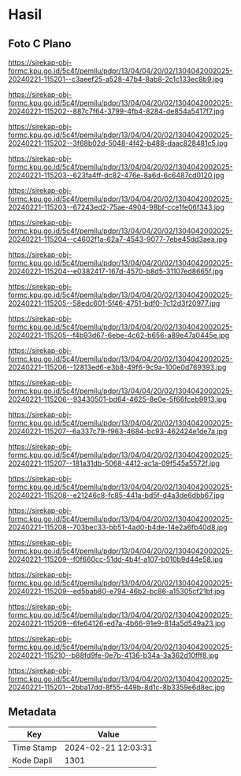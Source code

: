 # Hasil

## Foto C Plano

https://sirekap-obj-formc.kpu.go.id/5c4f/pemilu/pdpr/13/04/04/20/02/1304042002025-20240221-115201--c3aeef25-a528-47b4-8ab8-2c1c133ec8b9.jpg

https://sirekap-obj-formc.kpu.go.id/5c4f/pemilu/pdpr/13/04/04/20/02/1304042002025-20240221-115202--887c7f64-3799-4fb4-8284-de854a5417f7.jpg

https://sirekap-obj-formc.kpu.go.id/5c4f/pemilu/pdpr/13/04/04/20/02/1304042002025-20240221-115202--3f68b02d-5048-4f42-b488-daac828481c5.jpg

https://sirekap-obj-formc.kpu.go.id/5c4f/pemilu/pdpr/13/04/04/20/02/1304042002025-20240221-115203--623fa4ff-dc82-476e-8a6d-6c6487cd0120.jpg

https://sirekap-obj-formc.kpu.go.id/5c4f/pemilu/pdpr/13/04/04/20/02/1304042002025-20240221-115203--67243ed2-75ae-4904-98bf-cce1fe06f343.jpg

https://sirekap-obj-formc.kpu.go.id/5c4f/pemilu/pdpr/13/04/04/20/02/1304042002025-20240221-115204--c4602f1a-62a7-4543-9077-7ebe45dd3aea.jpg

https://sirekap-obj-formc.kpu.go.id/5c4f/pemilu/pdpr/13/04/04/20/02/1304042002025-20240221-115204--e0382417-167d-4570-b8d5-31107ed8665f.jpg

https://sirekap-obj-formc.kpu.go.id/5c4f/pemilu/pdpr/13/04/04/20/02/1304042002025-20240221-115205--58edc601-5f46-4751-bdf0-7c12d3f20977.jpg

https://sirekap-obj-formc.kpu.go.id/5c4f/pemilu/pdpr/13/04/04/20/02/1304042002025-20240221-115205--f4b93d67-6ebe-4c62-b656-a89e47a0445e.jpg

https://sirekap-obj-formc.kpu.go.id/5c4f/pemilu/pdpr/13/04/04/20/02/1304042002025-20240221-115206--12813ed6-e3b8-49f6-9c9a-100e0d769393.jpg

https://sirekap-obj-formc.kpu.go.id/5c4f/pemilu/pdpr/13/04/04/20/02/1304042002025-20240221-115206--93430501-bd64-4625-8e0e-5f66fceb9913.jpg

https://sirekap-obj-formc.kpu.go.id/5c4f/pemilu/pdpr/13/04/04/20/02/1304042002025-20240221-115207--6a337c79-f963-4684-bc93-462424e1de7a.jpg

https://sirekap-obj-formc.kpu.go.id/5c4f/pemilu/pdpr/13/04/04/20/02/1304042002025-20240221-115207--181a31db-5068-4412-ac1a-09f545a5572f.jpg

https://sirekap-obj-formc.kpu.go.id/5c4f/pemilu/pdpr/13/04/04/20/02/1304042002025-20240221-115208--e21246c8-fc85-441a-bd5f-d4a3de6dbb67.jpg

https://sirekap-obj-formc.kpu.go.id/5c4f/pemilu/pdpr/13/04/04/20/02/1304042002025-20240221-115208--703bec33-bb51-4ad0-b4de-14e2a6fb40d8.jpg

https://sirekap-obj-formc.kpu.go.id/5c4f/pemilu/pdpr/13/04/04/20/02/1304042002025-20240221-115209--f0f660cc-51dd-4b4f-a107-b010b9d44e58.jpg

https://sirekap-obj-formc.kpu.go.id/5c4f/pemilu/pdpr/13/04/04/20/02/1304042002025-20240221-115209--ed5bab80-e794-46b2-bc86-a15305cf21bf.jpg

https://sirekap-obj-formc.kpu.go.id/5c4f/pemilu/pdpr/13/04/04/20/02/1304042002025-20240221-115209--6fe64126-ed7a-4b66-91e9-814a5d549a23.jpg

https://sirekap-obj-formc.kpu.go.id/5c4f/pemilu/pdpr/13/04/04/20/02/1304042002025-20240221-115210--b88fd9fe-0e7b-4136-b34a-3a362d10fff8.jpg

https://sirekap-obj-formc.kpu.go.id/5c4f/pemilu/pdpr/13/04/04/20/02/1304042002025-20240221-115201--2bba17dd-8f55-449b-8d1c-8b3359e6d8ec.jpg


## Metadata

| Key        | Value               |
| ---------- | ------------------- |
| Time Stamp | 2024-02-21 12:03:31 |
| Kode Dapil | 1301                |



